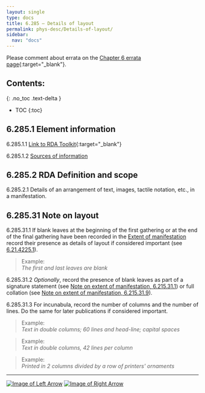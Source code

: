 ```yaml
---
layout: single
type: docs
title: 6.285 — Details of layout
permalink: phys-desc/Details-of-layout/
sidebar:
  nav: "docs"
---
```


Please comment about errata on the [Chapter 6 errata page](https://docs.google.com/document/d/1mb67GUCT1bbQjywyeTpbjpWDe5iymT3qJ7jeoof5Ra4/edit#heading=h.hg0cihklg5dy){:target="_blank"}.

## Contents:
{: .no_toc .text-delta }

- TOC
{:toc}

## 6.285.1 Element information

<a name="6.285.1.1">6.285.1.1</a> [Link to RDA Toolkit](https://beta.rdatoolkit.org/en-US_ala-57a29f2c-5500-3a18-854e-f21c88c184a2){:target="_blank"}

<a name="6.285.1.2">6.285.1.2</a> [Sources of information](/DCRMR/phys-desc/#6011-sources-of-information) 

## 6.285.2 RDA Definition and scope

<a name="6.285.2.1">6.285.2.1</a> Details of an arrangement of text, images, tactile notation, etc., in a manifestation.

## 6.285.31 Note on layout 

<a name="6.285.31.1">6.285.31.1</a> If blank leaves at the beginning of the first gathering or at the end of the final gathering have been recorded in the [Extent of manifestation](/DCRMR/phys-desc/Extent-of-manifestation/) record their presence as details of layout if considered important (see [6.21.4225.1](/DCRMR/phys-desc/Extent-of-manifestation/#6.21.4225.1)).

>Example:  
><CITE>The first and last leaves are blank</CITE>

<a name="6.285.31.2">6.285.31.2</a> *Optionally*, record the presence of blank leaves as part of a signature statement (see [Note on extent of manifestation, 6.215.31.1](/DCRMR/phys-desc/Note-on-extent-of-manifestation/#6.215.31.1)) or full collation (see [Note on extent of manifestation, 6.215.31.9](/DCRMR/phys-desc/Note-on-extent-of-manifestation/#6.215.31.9)).

<a name="6.285.31.3">6.285.31.3</a> For incunabula, record the number of columns and the number of lines. Do the same for later publications if considered important. 

>Example:  
><CITE>Text in double columns; 60 lines and head-line; capital spaces</CITE>  

>Example:  
><CITE>Text in double columns, 42 lines per column</CITE>  

>Example:  
><CITE>Printed in 2 columns divided by a row of printers' ornaments</CITE>

---

[![Image of Left Arrow](https://rbms-bsc.github.io/DCRMR/assets/pictures/navigation/Arrow_Left.png "6.28 — Layout")](/DCRMR/phys-desc/Layout/) [![Image of Right Arrow](https://rbms-bsc.github.io/DCRMR/assets/pictures/navigation/Arrow_Right.png "6.29 — Bibliographic format")](/DCRMR/phys-desc/Bibliographic-format/)
